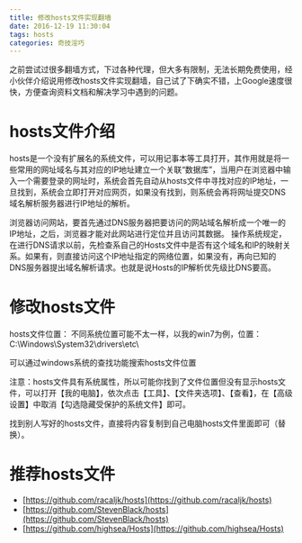 ```yaml
---
title: 修改hosts文件实现翻墙
date: 2016-12-19 11:30:04
tags: hosts
categories: 奇技淫巧
---
```

之前尝试过很多翻墙方式，下过各种代理，但大多有限制，无法长期免费使用，经小伙伴介绍说用修改hosts文件实现翻墙，自己试了下确实不错，上Google速度很快，方便查询资料文档和解决学习中遇到的问题。
<!--more-->
# hosts文件介绍
hosts是一个没有扩展名的系统文件，可以用记事本等工具打开，其作用就是将一些常用的网址域名与其对应的IP地址建立一个关联“数据库”，当用户在浏览器中输入一个需要登录的网址时，系统会首先自动从hosts文件中寻找对应的IP地址，一旦找到，系统会立即打开对应网页，如果没有找到，则系统会再将网址提交DNS域名解析服务器进行IP地址的解析。

浏览器访问网站，要首先通过DNS服务器把要访问的网站域名解析成一个唯一的IP地址，之后，浏览器才能对此网站进行定位并且访问其数据。
操作系统规定，在进行DNS请求以前，先检查系自己的Hosts文件中是否有这个域名和IP的映射关系。如果有，则直接访问这个IP地址指定的网络位置，如果没有，再向已知的DNS服务器提出域名解析请求。也就是说Hosts的IP解析优先级比DNS要高。

# 修改hosts文件
hosts文件位置：
不同系统位置可能不太一样，以我的win7为例，位置：C:\Windows\System32\drivers\etc\

可以通过windows系统的查找功能搜索hosts文件位置

注意：hosts文件具有系统属性，所以可能你找到了文件位置但没有显示hosts文件，可以打开【我的电脑】，依次点击【工具】、【文件夹选项】、【查看】，在【高级设置】中取消【勾选隐藏受保护的系统文件】即可。

找到别人写好的hosts文件，直接将内容复制到自己电脑hosts文件里面即可（替换）。
# 推荐hosts文件
- [https://github.com/racaljk/hosts](https://github.com/racaljk/hosts)
- [https://github.com/StevenBlack/hosts](https://github.com/StevenBlack/hosts)
- [https://github.com/highsea/Hosts](https://github.com/highsea/Hosts)
